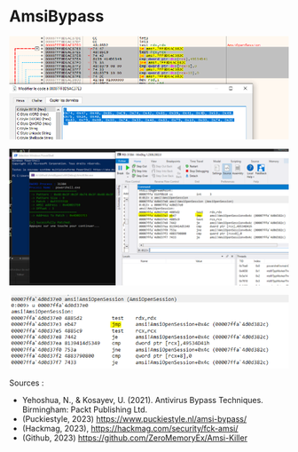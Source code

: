# AmsiBypass
![alt text](https://github.com/RFC6592/AmsiBypassPOC/blob/main/AmisiOpenSessionBytes.PNG)


![alt text](https://github.com/RFC6592/AmsiBypassPOC/blob/main/AmisiOpenSessionBytesPatched.PNG)

![alt text](https://github.com/RFC6592/AmsiBypassPOC/blob/main/AmsiBypassScreenWinDbg.PNG)

Sources :
* Yehoshua, N., & Kosayev, U. (2021). Antivirus Bypass Techniques. Birmingham: Packt Publishing Ltd.
* (Puckiestyle, 2023) https://www.puckiestyle.nl/amsi-bypass/
* (Hackmag, 2023), https://hackmag.com/security/fck-amsi/
* (Github, 2023) https://github.com/ZeroMemoryEx/Amsi-Killer
